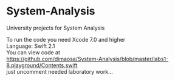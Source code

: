 # System-Analysis

University projects for System Analysis

To run the code you need Xcode 7.0 and higher <br>
Language: Swift 2.1  <br>
You can view code at  <br>
https://github.com/dimaosa/System-Analysis/blob/master/labs1-8.playground/Contents.swift   <br>
just uncomment needed laboratory work...
